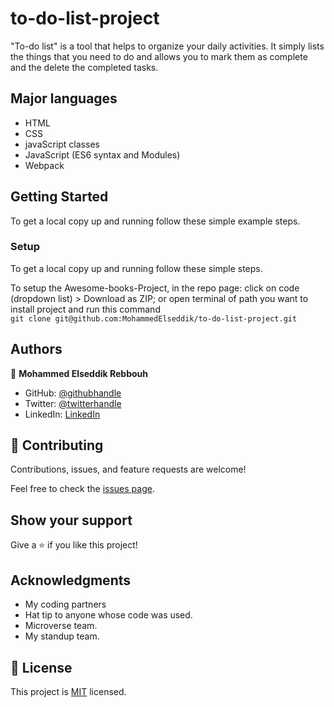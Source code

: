# to-do-list-project

"To-do list" is a tool that helps to organize your daily activities. It simply lists the things that you need to do and allows you to mark them as complete and the delete the completed tasks.

## Major languages

- HTML
- CSS
- javaScript classes
- JavaScript (ES6 syntax and Modules)
- Webpack

## Getting Started

To get a local copy up and running follow these simple example steps.

### Setup

To get a local copy up and running follow these simple steps.

To setup the Awesome-books-Project, in the repo page:
click on code (dropdown list) > Download as ZIP;
or open terminal of path you want to install project and run this command <br>
`git clone git@github.com:MohammedElseddik/to-do-list-project.git`

## Authors

👤 **Mohammed Elseddik Rebbouh**

- GitHub: [@githubhandle](https://github.com/MohammedElseddik)
- Twitter: [@twitterhandle](https://twitter.com/RebbouhElseddik)
- LinkedIn: [LinkedIn](https://www.linkedin.com/in/mohammed-elseddik-rebbouh-676500192)

## 🤝 Contributing

Contributions, issues, and feature requests are welcome!

Feel free to check the [issues page](https://github.com/MohammedElseddik/to-do-list-project/issues).

## Show your support

Give a ⭐️ if you like this project!

## Acknowledgments

- My coding partners
- Hat tip to anyone whose code was used.
- Microverse team.
- My standup team.

## 📝 License

This project is [MIT](/MIT.md) licensed.
